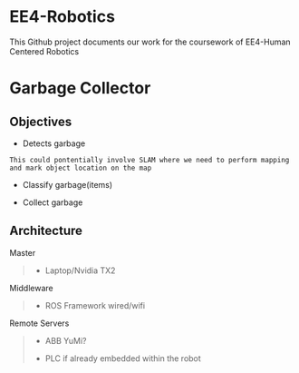 # EE4-Robotics
This Github project documents our work for the coursework of EE4-Human Centered Robotics 

# Garbage Collector
## Objectives
* Detects garbage </n>
```shell
This could pontentially involve SLAM where we need to perform mapping and mark object location on the map
```
* Classify garbage(items) </n>

* Collect garbage </n>

</n> 

## Architecture
Master
> * Laptop/Nvidia TX2

Middleware
> * ROS Framework wired/wifi

Remote Servers
> * ABB YuMi?
>
> * PLC if already embedded within the robot
